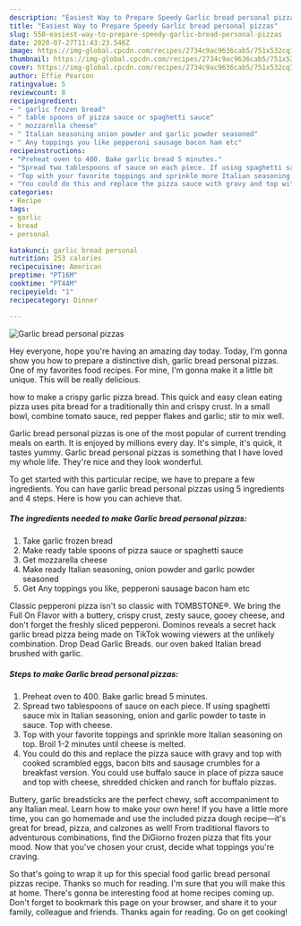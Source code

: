 ```yaml
---
description: "Easiest Way to Prepare Speedy Garlic bread personal pizzas"
title: "Easiest Way to Prepare Speedy Garlic bread personal pizzas"
slug: 550-easiest-way-to-prepare-speedy-garlic-bread-personal-pizzas
date: 2020-07-27T11:43:23.546Z
image: https://img-global.cpcdn.com/recipes/2734c9ac9636cab5/751x532cq70/garlic-bread-personal-pizzas-recipe-main-photo.jpg
thumbnail: https://img-global.cpcdn.com/recipes/2734c9ac9636cab5/751x532cq70/garlic-bread-personal-pizzas-recipe-main-photo.jpg
cover: https://img-global.cpcdn.com/recipes/2734c9ac9636cab5/751x532cq70/garlic-bread-personal-pizzas-recipe-main-photo.jpg
author: Effie Pearson
ratingvalue: 5
reviewcount: 8
recipeingredient:
- " garlic frozen bread"
- " table spoons of pizza sauce or spaghetti sauce"
- " mozzarella cheese"
- " Italian seasoning onion powder and garlic powder seasoned"
- " Any toppings you like pepperoni sausage bacon ham etc"
recipeinstructions:
- "Preheat oven to 400. Bake garlic bread 5 minutes."
- "Spread two tablespoons of sauce on each piece. If using spaghetti sauce mix in Italian seasoning, onion and garlic powder to taste in sauce. Top with cheese."
- "Top with your favorite toppings and sprinkle more Italian seasoning on top. Broil 1-2 minutes until cheese is melted."
- "You could do this and replace the pizza sauce with gravy and top with cooked scrambled eggs, bacon bits and sausage crumbles for a breakfast version. You could use buffalo sauce in place of pizza sauce and top with cheese, shredded chicken and ranch for buffalo pizzas."
categories:
- Recipe
tags:
- garlic
- bread
- personal

katakunci: garlic bread personal 
nutrition: 253 calories
recipecuisine: American
preptime: "PT16M"
cooktime: "PT44M"
recipeyield: "1"
recipecategory: Dinner

---
```



![Garlic bread personal pizzas](https://img-global.cpcdn.com/recipes/2734c9ac9636cab5/751x532cq70/garlic-bread-personal-pizzas-recipe-main-photo.jpg)

Hey everyone, hope you're having an amazing day today. Today, I'm gonna show you how to prepare a distinctive dish, garlic bread personal pizzas. One of my favorites food recipes. For mine, I'm gonna make it a little bit unique. This will be really delicious.

how to make a crispy garlic pizza bread. This quick and easy clean eating pizza uses pita bread for a traditionally thin and crispy crust. In a small bowl, combine tomato sauce, red pepper flakes and garlic; stir to mix well.

Garlic bread personal pizzas is one of the most popular of current trending meals on earth. It is enjoyed by millions every day. It's simple, it's quick, it tastes yummy. Garlic bread personal pizzas is something that I have loved my whole life. They're nice and they look wonderful.


To get started with this particular recipe, we have to prepare a few ingredients. You can have garlic bread personal pizzas using 5 ingredients and 4 steps. Here is how you can achieve that.

<!--inarticleads1-->

##### The ingredients needed to make Garlic bread personal pizzas:

1. Take  garlic frozen bread
1. Make ready  table spoons of pizza sauce or spaghetti sauce
1. Get  mozzarella cheese
1. Make ready  Italian seasoning, onion powder and garlic powder seasoned
1. Get  Any toppings you like, pepperoni sausage bacon ham etc


Classic pepperoni pizza isn&#39;t so classic with TOMBSTONE®. We bring the Full On Flavor with a buttery, crispy crust, zesty sauce, gooey cheese, and don&#39;t forget the freshly sliced pepperoni. Dominos reveals a secret hack garlic bread pizza being made on TikTok wowing viewers at the unlikely combination. Drop Dead Garlic Breads. our oven baked Italian bread brushed with garlic. 

<!--inarticleads2-->

##### Steps to make Garlic bread personal pizzas:

1. Preheat oven to 400. Bake garlic bread 5 minutes.
1. Spread two tablespoons of sauce on each piece. If using spaghetti sauce mix in Italian seasoning, onion and garlic powder to taste in sauce. Top with cheese.
1. Top with your favorite toppings and sprinkle more Italian seasoning on top. Broil 1-2 minutes until cheese is melted.
1. You could do this and replace the pizza sauce with gravy and top with cooked scrambled eggs, bacon bits and sausage crumbles for a breakfast version. You could use buffalo sauce in place of pizza sauce and top with cheese, shredded chicken and ranch for buffalo pizzas.


Buttery, garlic breadsticks are the perfect chewy, soft accompaniment to any Italian meal. Learn how to make your own here! If you have a little more time, you can go homemade and use the included pizza dough recipe—it&#39;s great for bread, pizza, and calzones as well! From traditional flavors to adventurous combinations, find the DiGiorno frozen pizza that fits your mood. Now that you&#39;ve chosen your crust, decide what toppings you&#39;re craving. 

So that's going to wrap it up for this special food garlic bread personal pizzas recipe. Thanks so much for reading. I'm sure that you will make this at home. There's gonna be interesting food at home recipes coming up. Don't forget to bookmark this page on your browser, and share it to your family, colleague and friends. Thanks again for reading. Go on get cooking!
